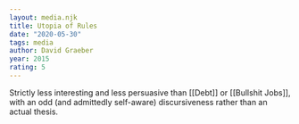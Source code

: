 ```yaml
---
layout: media.njk
title: Utopia of Rules
date: "2020-05-30"
tags: media
author: David Graeber
year: 2015
rating: 5
---
```


Strictly less interesting and less persuasive than [[Debt]] or [[Bullshit Jobs]], with an odd (and admittedly self-aware) discursiveness rather than an actual thesis.

